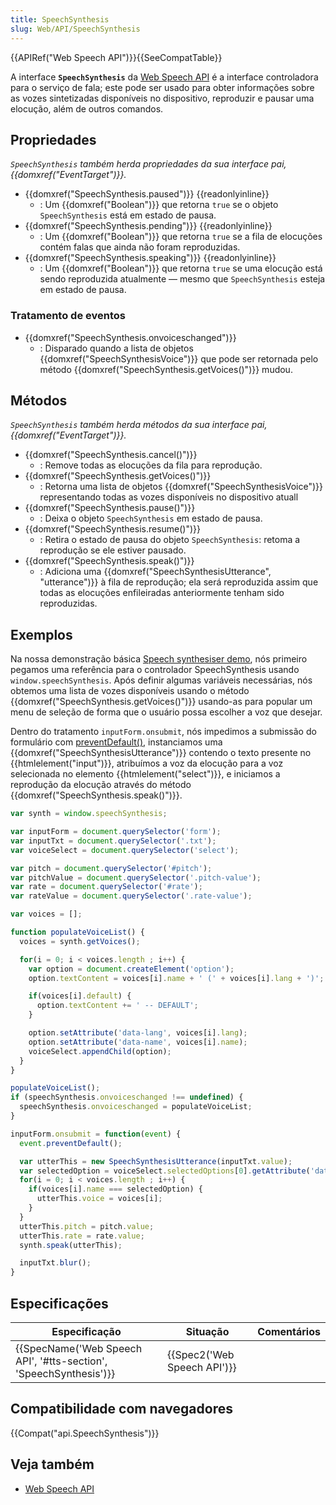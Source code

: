 ```yaml
---
title: SpeechSynthesis
slug: Web/API/SpeechSynthesis
---
```


{{APIRef("Web Speech API")}}{{SeeCompatTable}}

A interface **`SpeechSynthesis`** da [Web Speech API](/pt-BR/docs/Web/API/Web_Speech_API) é a interface controladora para o serviço de fala; este pode ser usado para obter informações sobre as vozes sintetizadas disponíveis no dispositivo, reproduzir e pausar uma elocução, além de outros comandos.

## Propriedades

_`SpeechSynthesis` também herda propriedades da sua interface pai, {{domxref("EventTarget")}}._

- {{domxref("SpeechSynthesis.paused")}} {{readonlyinline}}
  - : Um {{domxref("Boolean")}} que retorna `true` se o objeto `SpeechSynthesis` está em estado de pausa.
- {{domxref("SpeechSynthesis.pending")}} {{readonlyinline}}
  - : Um {{domxref("Boolean")}} que retorna `true` se a fila de elocuções contém falas que ainda não foram reproduzidas.
- {{domxref("SpeechSynthesis.speaking")}} {{readonlyinline}}
  - : Um {{domxref("Boolean")}} que retorna `true` se uma elocução está sendo reproduzida atualmente — mesmo que `SpeechSynthesis` esteja em estado de pausa.

### Tratamento de eventos

- {{domxref("SpeechSynthesis.onvoiceschanged")}}
  - : Disparado quando a lista de objetos {{domxref("SpeechSynthesisVoice")}} que pode ser retornada pelo método {{domxref("SpeechSynthesis.getVoices()")}} mudou.

## Métodos

_`SpeechSynthesis` também herda métodos da sua interface pai, {{domxref("EventTarget")}}._

- {{domxref("SpeechSynthesis.cancel()")}}
  - : Remove todas as elocuções da fila para reprodução.
- {{domxref("SpeechSynthesis.getVoices()")}}
  - : Retorna uma lista de objetos {{domxref("SpeechSynthesisVoice")}} representando todas as vozes disponíveis no dispositivo atuall
- {{domxref("SpeechSynthesis.pause()")}}
  - : Deixa o objeto `SpeechSynthesis` em estado de pausa.
- {{domxref("SpeechSynthesis.resume()")}}
  - : Retira o estado de pausa do objeto `SpeechSynthesis`: retoma a reprodução se ele estiver pausado.
- {{domxref("SpeechSynthesis.speak()")}}
  - : Adiciona uma {{domxref("SpeechSynthesisUtterance", "utterance")}} à fila de reprodução; ela será reproduzida assim que todas as elocuções enfileiradas anteriormente tenham sido reproduzidas.

## Exemplos

Na nossa demonstração básica [Speech synthesiser demo](https://github.com/mdn/web-speech-api/tree/master/speak-easy-synthesis), nós primeiro pegamos uma referência para o controlador SpeechSynthesis usando `window.speechSynthesis`. Após definir algumas variáveis necessárias, nós obtemos uma lista de vozes disponíveis usando o método {{domxref("SpeechSynthesis.getVoices()")}} usando-as para popular um menu de seleção de forma que o usuário possa escolher a voz que desejar.

Dentro do tratamento `inputForm.onsubmit`, nós impedimos a submissão do formulário com [preventDefault()](/pt-BR/docs/Web/API/Event/preventDefault), instanciamos uma {{domxref("SpeechSynthesisUtterance")}} contendo o texto presente no {{htmlelement("input")}}, atribuímos a voz da elocução para a voz selecionada no elemento {{htmlelement("select")}}, e iniciamos a reprodução da elocução através do método {{domxref("SpeechSynthesis.speak()")}}.

```js
var synth = window.speechSynthesis;

var inputForm = document.querySelector('form');
var inputTxt = document.querySelector('.txt');
var voiceSelect = document.querySelector('select');

var pitch = document.querySelector('#pitch');
var pitchValue = document.querySelector('.pitch-value');
var rate = document.querySelector('#rate');
var rateValue = document.querySelector('.rate-value');

var voices = [];

function populateVoiceList() {
  voices = synth.getVoices();

  for(i = 0; i < voices.length ; i++) {
    var option = document.createElement('option');
    option.textContent = voices[i].name + ' (' + voices[i].lang + ')';

    if(voices[i].default) {
      option.textContent += ' -- DEFAULT';
    }

    option.setAttribute('data-lang', voices[i].lang);
    option.setAttribute('data-name', voices[i].name);
    voiceSelect.appendChild(option);
  }
}

populateVoiceList();
if (speechSynthesis.onvoiceschanged !== undefined) {
  speechSynthesis.onvoiceschanged = populateVoiceList;
}

inputForm.onsubmit = function(event) {
  event.preventDefault();

  var utterThis = new SpeechSynthesisUtterance(inputTxt.value);
  var selectedOption = voiceSelect.selectedOptions[0].getAttribute('data-name');
  for(i = 0; i < voices.length ; i++) {
    if(voices[i].name === selectedOption) {
      utterThis.voice = voices[i];
    }
  }
  utterThis.pitch = pitch.value;
  utterThis.rate = rate.value;
  synth.speak(utterThis);

  inputTxt.blur();
}
```

## Especificações

| Especificação                                                                            | Situação                             | Comentários |
| ---------------------------------------------------------------------------------------- | ------------------------------------ | ----------- |
| {{SpecName('Web Speech API', '#tts-section', 'SpeechSynthesis')}} | {{Spec2('Web Speech API')}} |             |

## Compatibilidade com navegadores

{{Compat("api.SpeechSynthesis")}}

## Veja também

- [Web Speech API](/pt-BR/docs/Web/API/Web_Speech_API)
